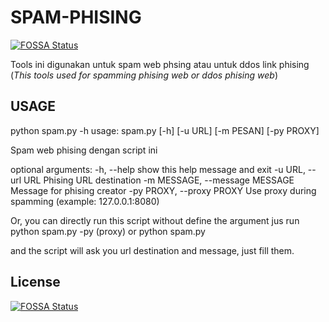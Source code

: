 # SPAM-PHISING
[![FOSSA Status](https://app.fossa.com/api/projects/git%2Bgithub.com%2FKafeThein%2Fspam-phising.svg?type=shield)](https://app.fossa.com/projects/git%2Bgithub.com%2FKafeThein%2Fspam-phising?ref=badge_shield)


Tools ini digunakan untuk spam web phsing atau untuk ddos link phising
(*This tools used for spamming phising web or ddos phising web*)

## USAGE

python spam.py -h
usage: spam.py [-h] [-u URL] [-m PESAN] [-py PROXY]

Spam web phising dengan script ini

optional arguments:
  -h, --help            show this help message and exit
  -u URL, --url URL     Phising URL destination
  -m MESSAGE, --message MESSAGE
                        Message for phising creator
  -py PROXY, --proxy PROXY
                        Use proxy during spamming
                        (example: 127.0.0.1:8080)

Or, you can directly run this script without define the argument jus run
python spam.py -py (proxy)
or
python spam.py

and the script will ask you url destination and message, just fill them.


## License
[![FOSSA Status](https://app.fossa.com/api/projects/git%2Bgithub.com%2FKafeThein%2Fspam-phising.svg?type=large)](https://app.fossa.com/projects/git%2Bgithub.com%2FKafeThein%2Fspam-phising?ref=badge_large)